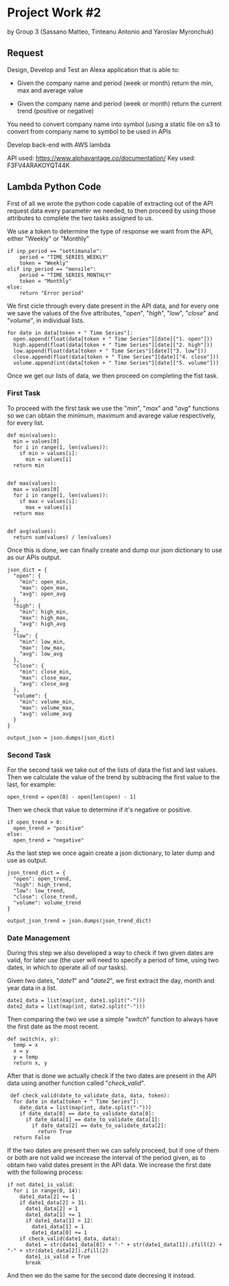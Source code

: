 # Project Work #2

by Group 3 (Sassano Matteo, Tinteanu Antonio and Yaroslav Myronchuk)

## Request

Design, Develop and Test an Alexa application that is able to:


- Given the company name and period (week or month) return the min, max and average value


- Given the company name and period (week or month) return the current trend (positive or negative)


You need to convert company name into symbol (using a static file on s3 to convert from company name to symbol to be used in APIs


Develop back-end with AWS lambda


API used: https://www.alphavantage.co/documentation/
Key used: F3FV4ARAKOYQT44K


## Lambda Python Code

First of all we wrote the python code capable of extracting out of the API request data every parameter we needed, to then proceed by using those attributes to complete the two tasks assigned to us. 

We use a token to determine the type of response we want from the API, either "Weekly" or "Monthly"

    if inp_period == "settimanale":
        period = "TIME_SERIES_WEEKLY"
        token = "Weekly"
    elif inp_period == "mensile":
        period = "TIME_SERIES_MONTHLY"
        token = "Monthly"
    else:
        return "Error period"

We first cicle through every date present in the API data, and for every one we save the values of the five attributes, "*open*", "*high*", "*low*", "*close*" and "*volume*", in individual lists.


    for date in data[token + " Time Series"]:
      open.append(float(data[token + " Time Series"][date]["1. open"]))
      high.append(float(data[token + " Time Series"][date]["2. high"]))
      low.append(float(data[token + " Time Series"][date]["3. low"]))
      close.append(float(data[token + " Time Series"][date]["4. close"]))
      volume.append(int(data[token + " Time Series"][date]["5. volume"]))


Once we get our lists of data, we then proceed on completing the fist task.


### First Task

To proceed with the first task we use the "*min*", "*max*" and "*avg*" functions so we can obtain the minimum, maximum and avarege value respectively, for every list.


    def min(values):
      min = values[0]
      for i in range(1, len(values)):
        if min > values[i]:
          min = values[i]
      return min
    
    
    def max(values):
      max = values[0]
      for i in range(1, len(values)):
        if max < values[i]:
          max = values[i]
      return max
    
    
    def avg(values):
      return sum(values) / len(values)


Once this is done, we can finally create and dump our json dictionary to use as our APIs output.


    json_dict = {
      "open": {
        "min": open_min,
        "max": open_max,
        "avg": open_avg
      },
      "high": {
        "min": high_min,
        "max": high_max,
        "avg": high_avg
      },
      "low": {
        "min": low_min,
        "max": low_max,
        "avg": low_avg
      },
      "close": {
        "min": close_min,
        "max": close_max,
        "avg": close_avg
      },
      "volume": {
        "min": volume_min,
        "max": volume_max,
        "avg": volume_avg
      }
    }
    
    output_json = json.dumps(json_dict)
    
### Second Task

For the second task we take out of the lists of data the fist and last values. Then we calculate the value of the trend by subtracing the  first value to the last, for example:


    open_trend = open[0] - open[len(open) - 1]


Then we check that value to determine if it's negative or positive.


    if open_trend > 0:
      open_trend = "positive"
    else:
      open_trend = "negative"


As the last step we once again create a json dictionary, to later dump and use as output.


    json_trend_dict = {
      "open": open_trend,
      "high": high_trend,
      "low": low_trend,
      "close": close_trend,
      "volume": volume_trend
    }
    
    output_json_trend = json.dumps(json_trend_dict)


### Date Management

During this step we also developed a way to check if two given dates are valid, for later use (the user will need to specify a period of time, using two dates, in which to operate all of our tasks).


Given two dates, "*date1*" and "*date2*", we first extract the day, month and year data in a list.


    date1_data = list(map(int, date1.split("-")))
    date2_data = list(map(int, date2.split("-")))


Then comparing the two we use a simple "*switch*" function to always have the first date as the most recent.


    def switch(x, y):
      temp = x
      x = y
      y = temp
      return x, y
 
 After that is done we actually check if the two dates are present in the API data using another function called "*check_valid*".


     def check_valid(date_to_validate_data, data, token):
      for date in data[token + " Time Series"]:
        date_data = list(map(int, date.split("-")))
        if date_data[0] == date_to_validate_data[0]:
          if date_data[1] == date_to_validate_data[1]:
            if date_data[2] == date_to_validate_data[2]:
              return True
      return False


If the two dates are present then we can safely proceed, but if one of them or both are not valid we increase the interval of the period given, as to obtain two valid dates present in the API data. We increase the first date with the following process:


    if not date1_is_valid:
      for i in range(0, 14):
        date1_data[2] += 1
        if date1_data[2] > 31:
          date1_data[2] = 1
          date1_data[1] += 1
          if date1_data[1] > 12:
            date1_data[1] = 1
            date1_data[0] += 1
        if check_valid(date1_data, data):
          date1 = str(date1_data[0]) + "-" + str(date1_data[1]).zfill(2) + "-" + str(date1_data[2]).zfill(2)
          date1_is_valid = True
          break


And then we do the same for the second date decresing it instead.
